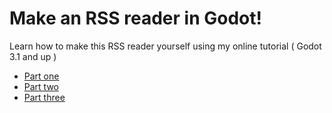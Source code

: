 # Make an RSS reader in Godot! 

Learn how to make this RSS reader yourself using my online tutorial ( Godot 3.1 and up ) 
* [Part one](https://andreww.xyz/tutorials/2019-02-25-creating-an-rss-reader-in-godot-part-1/)
* [Part two](https://andreww.xyz/tutorials/2019-03-05-creating-an-rss-reader-in-godot-part-2/)
* [Part three](https://andreww.xyz/tutorials/2019-03-17-creating-an-rss-reader-in-godot-part-3/) 
